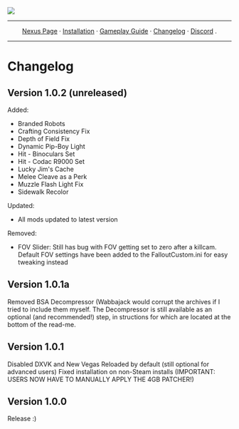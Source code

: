 <a href="https://www.nexusmods.com/newvegas/mods/81063"><img src="https://staticdelivery.nexusmods.com/mods/130/images/81063/81063-1683589677-1049224095.png" target="_blank"></a>

---

<p align="center">
  <a href="https://www.nexusmods.com/newvegas/mods/81063">Nexus Page</a> ·
  <a href="README.md">Installation</a> ·
  <a href="GAMEPLAY.md">Gameplay Guide</a> ·
  <a href="CHANGELOG.md">Changelog</a> ·
  <a href="https://discord.gg/SZGAXZYtHf">Discord</a> .
</p>

---

# Changelog

## Version 1.0.2 (unreleased)
Added: 
- Branded Robots
- Crafting Consistency Fix
- Depth of Field Fix
- Dynamic Pip-Boy Light
- Hit - Binoculars Set
- Hit - Codac R9000 Set
- Lucky Jim's Cache
- Melee Cleave as a Perk
- Muzzle Flash Light Fix
- Sidewalk Recolor

Updated:
- All mods updated to latest version

Removed: 
- FOV Slider: Still has bug with FOV getting set to zero after a killcam. Default FOV settings have been added to the FalloutCustom.ini for easy tweaking instead



## Version 1.0.1a
Removed BSA Decompressor (Wabbajack would corrupt the archives if I tried to include them myself. The Decompressor is still available as an optional (and recommended!) step, in structions for which are located at the bottom of the read-me.

## Version 1.0.1

Disabled DXVK and New Vegas Reloaded by default (still optional for advanced users)
Fixed installation on non-Steam installs (IMPORTANT: USERS NOW HAVE TO MANUALLY APPLY THE 4GB PATCHER!)

## Version 1.0.0

Release :)
